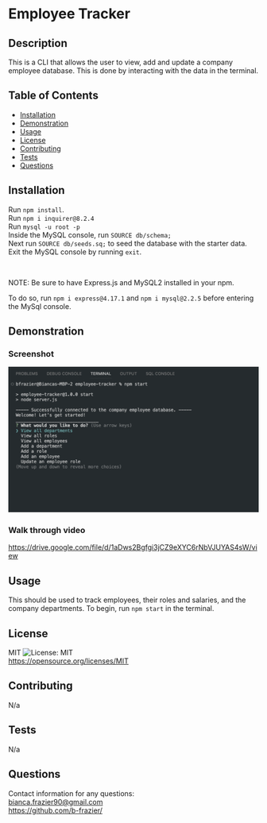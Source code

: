 # Employee Tracker

## Description

This is a CLI that allows the user to view, add and update a company employee database. This is done by interacting with the data in the terminal.

## Table of Contents

- [Installation](#installation)
- [Demonstration](#demonstration)
- [Usage](#usage)
- [License](#license)
- [Contributing](#contributing)
- [Tests](#tests)
- [Questions](#questions)

## Installation

Run `npm install`.  
Run `npm i inquirer@8.2.4`  
Run `mysql -u root -p`  
Inside the MySQL console, run `SOURCE db/schema;`  
Next run `SOURCE db/seeds.sq;` to seed the database with the starter data.  
Exit the MySQL console by running `exit`.

<br>

NOTE:
Be sure to have Express.js and MySQL2 installed in your npm.

To do so, run `npm i express@4.17.1` and `npm i mysql@2.2.5` before entering the MySql console.

## Demonstration

### Screenshot

<img src="./assets/demo.png" width="700">

### Walk through video

https://drive.google.com/file/d/1aDws2Bgfgi3jCZ9eXYC6rNbVJUYAS4sW/view

## Usage

This should be used to track employees, their roles and salaries, and the company departments.
To begin, run `npm start` in the terminal.

## License

MIT ![License: MIT](https://img.shields.io/badge/License-MIT-yellow.svg)<br>
https://opensource.org/licenses/MIT

## Contributing

N/a

## Tests

N/a

## Questions

Contact information for any questions:<br>
bianca.frazier90@gmail.com<br>
https://github.com/b-frazier/

